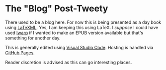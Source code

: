 # The "Blog" Post-Tweety

There used to be a blog here.  For now this is being presented as a day book using [LaTeXML](https://github.com/brucemiller/LaTeXML).  Yes, I am keeping this using LaTeX.  I *suppose* I could have used [lwarp](https://ctan.org/pkg/lwarp) if I wanted to make an EPUB version available but that's something for another day.

This is generally edited using [Visual Studio Code](https://en.wikipedia.org/w/index.php?title=Visual_Studio_Code&oldid=1128781165).  Hosting is handled via [GitHub Pages](https://simple.wikipedia.org/w/index.php?title=GitHub&oldid=8334105#GitHub_Pages).  

Reader discretion is advised as this can go interesting places.  
